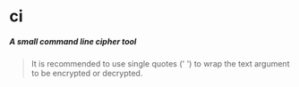 # ci

##### A small command line cipher tool

> It is recommended to use single quotes (' ') to wrap the text argument to be encrypted or decrypted.

